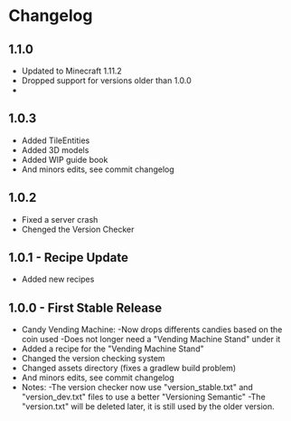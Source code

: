 # Changelog

## 1.1.0
* Updated to Minecraft 1.11.2
* Dropped support for versions older than 1.0.0
* 

## 1.0.3
* Added TileEntities
* Added 3D models
* Added WIP guide book
* And minors edits, see commit changelog

## 1.0.2
* Fixed a server crash
* Chenged the Version Checker

## 1.0.1 - Recipe Update
* Added new recipes 

## 1.0.0 - First Stable Release
* Candy Vending Machine:
    -Now drops differents candies based on the coin used
    -Does not longer need a "Vending Machine Stand" under it
* Added a recipe for the "Vending Machine Stand"
* Changed the version checking system
* Changed assets directory (fixes a gradlew build problem)
* And minors edits, see commit changelog
* Notes:
    -The version checker now use "version_stable.txt" and "version_dev.txt" files to use a better "Versioning Semantic"
    -The "version.txt" will be deleted later, it is still used by the older version.

